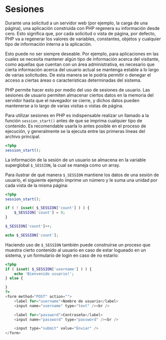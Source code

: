 # Sesiones

Durante una solicitud a un servidor web (por ejemplo, la carga de una página), una aplicación construida con PHP regenera su información desde cero. Esto significa que, por cada solicitud o vista de página, por defecto, PHP va a regenerar los valores de variables, constantes, objetos y cualquier tipo de información interna a la aplicación.

Esto puede no ser siempre deseable. Por ejemplo, para aplicaciones en las cuales se necesita mantener algún tipo de información acerca del visitante, como aquellas que cuentan con un área administrativa, es necesario que cierta información acerca del usuario actual se mantenga estable a lo largo de varias solicitudes. De esta manera se le podría permitir o denegar el acceso a ciertas áreas o características determinadas del sistema.

PHP permite hacer esto por medio del uso de sesiones de usuario. Las sesiones de usuario permiten almacenar ciertos datos en la memoria del servidor hasta que el navegador se cierre, y dichos datos pueden mantenerse a lo largo de varias visitas o vistas de página.

Para utilizar sesiones en PHP es indispensable realizar un llamado a la función `session_start()` antes de que se imprima cualquier tipo de contenido. Es recomendable usarla lo antes posible en el proceso de ejecución, y generalmente se la ejecuta entre las primeras líneas del archivo principal.

```php
<?php
session_start();
```

La información de la sesión de un usuario se almacena en la variable superglobal `$_SESSION`, la cual se maneja como un array.

Para ilustrar de qué manera `$_SESSION` mantiene los datos de una sesión de usuario, el siguiente ejemplo imprime un número y le suma una unidad por cada vista de la misma página:

```php
<?php
session_start();

if ( ! isset( $_SESSION['count'] ) ) {
    $_SESSION['count'] = 0;
}

$_SESSION['count']++;

echo $_SESSION['count'];
```

Haciendo uso de `$_SESSION` también puede construirse un proceso que muestra cierto contenido al usuario en caso de estar logueado en un sistema, y un formulario de login en caso de no estarlo:

```php
<?php
if ( isset( $_SESSION['username'] ) ) {
    echo 'Bienvenido usuario!';
} else {

}
?>
<form method="POST" action="">
    <label for="username">Nombre de usuario</label>
    <input name="username" type="text" /><br />

    <label for="password">Contraseña</label>
    <input name="password" type="password" /><br />

    <input type="submit" value="Enviar" />
</form>

```